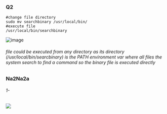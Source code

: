 ### Q2
```
#change file directory
sudo mv searchbinary /usr/local/bin/
#execute file
/usr/local/bin/searchbinary
```
![image](https://github.com/Somiahamdy/Embedded_Linux/assets/89600235/d93bebd5-08c3-49b1-ada0-9ee891a4f9c5)

###### file could be executed from any directory as its directory (/usr/local/bin/searcbinary) is the PATH environment var where all files the system search to find a command so the binary file is executed directly

### Na2Na2a
###### 1- 
<div>
  <img src="![image](https://github.com/Somiahamdy/Embedded_Linux/assets/89600235/c9c31bc6-02b5-4a6a-952f-9b4144ac779b)" >

</div>



